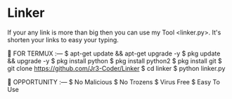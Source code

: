 # Linker
If your any link is more than big then you 
can use my Tool <linker.py>.
It's shorten your links to easy your typing.

🔗 FOR TERMUX :—
$ apt-get update && apt-get upgrade -y
$ pkg update && upgrade -y
$ pkg install python
$ pkg install python2
$ pkg install git
$ git clone https://github.com/Jr3-Coder/Linker
$ cd linker
$ python linker.py

🔗 OPPORTUNITY :—
$ No Malicious
$ No Trozens
$ Virus Free
$ Easy To Use
